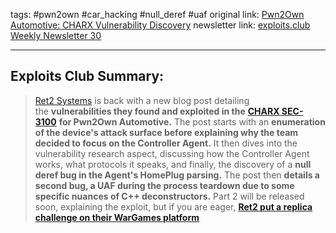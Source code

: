 tags: #pwn2own #car_hacking #null_deref #uaf
original link: [Pwn2Own Automotive: CHARX Vulnerability Discovery](https://blog.ret2.io/2024/07/17/pwn2own-auto-2024-charx-bugs/?ref=blog.exploits.club)
newsletter link: [exploits.club Weekly Newsletter 30](https://blog.exploits.club/exploits-club-weekly-newsletter-30/)

---
## Exploits Club Summary:
> [Ret2 Systems](https://blog.ret2.io/?ref=blog.exploits.club) is back with a new blog post detailing the **vulnerabilities they found and exploited in the** [**CHARX SEC-3100**](https://www.phoenixcontact.com/en-us/products/ac-charging-controller-charx-sec-3100-1139012?ref=blog.exploits.club) **for Pwn2Own Automotive.** The post starts with an **enumeration of the device's attack surface before explaining why the team decided to focus on the Controller Agent.** It then dives into the vulnerability research aspect, discussing how the Controller Agent works, what protocols it speaks, and finally, the discovery of a **null deref bug in the Agent's HomePlug parsing.** The post then **details a second bug, a UAF during the process teardown due to some specific nuances of C++ deconstructors.** Part 2 will be released soon, explaining the exploit, but if you are eager, [**Ret2 put a replica challenge on their WarGames platform**](https://wargames.ret2.systems/level/charxpost_destructors?ref=blog.exploits.club)